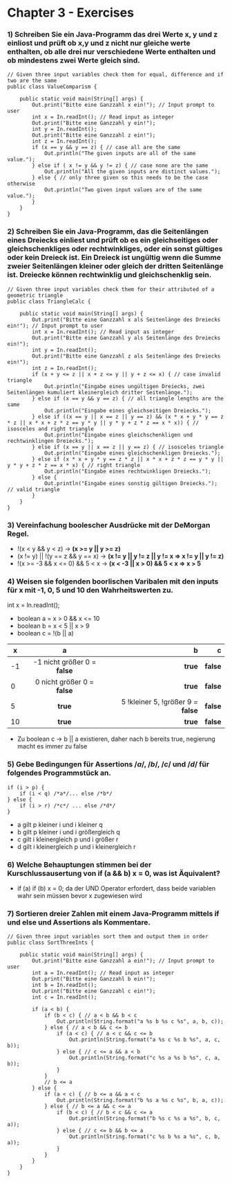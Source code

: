 # Chapter 3 - Exercises

### 1) Schreiben Sie ein Java-Programm das drei Werte x, y und z einliost und prüft ob x,y und z nicht nur gleiche werte enthalten, ob alle drei nur verschiedene Werte enthalten und ob mindestens zwei Werte gleich sind.

```
// Given three input variables check them for equal, difference and if two are the same
public class ValueComparism {

    public static void main(String[] args) {
        Out.print("Bitte eine Ganzzahl x ein!"); // Input prompt to user
        int x = In.readInt(); // Read input as integer
        Out.print("Bitte eine Ganzzahl y ein!");
        int y = In.readInt();
        Out.print("Bitte eine Ganzzahl z ein!");
        int z = In.readInt();
        if (x == y && y == z) { // case all are the same
            Out.println("The given inputs are all of the same value.");
        } else if ( x != y && y != z) { // case none are the same
            Out.println("All the given inputs are distinct values.");
        } else { // only three given so this needs to be the case otherwise
            Out.println("Two given input values are of the same value.");
        }
    }
}
```

### 2) Schreiben Sie ein Java-Programm, das die Seitenlängen eines Dreiecks einliest und prüft ob es ein gleichseitiges oder gleichschenkliges oder rechtwinkliges, oder ein sonst gültiges oder kein Dreieck ist. Ein Dreieck ist ungültig wenn die Summe zweier Seitenlängen kleiner oder gleich der dritten Seitenlänge ist. Dreiecke können rechtwinklig und gleichschenklig sein.

```
// Given three input variables check them for their attributed of a geometric triangle
public class TriangleCalc {

    public static void main(String[] args) {
        Out.print("Bitte eine Ganzzahl x als Seitenlänge des Dreiecks ein!"); // Input prompt to user
        int x = In.readInt(); // Read input as integer
        Out.print("Bitte eine Ganzzahl y als Seitenlänge des Dreiecks ein!");
        int y = In.readInt();
        Out.print("Bitte eine Ganzzahl z als Seitenlänge des Dreiecks ein!");
        int z = In.readInt();
        if (x + y <= z || x + z <= y || y + z <= x) { // case invalid triangle
            Out.println("Eingabe eines ungültigen Dreiecks, zwei Seitenlängen kumuliert kleinergleich dritter Seitenlänge.");
        } else if (x == y && y == z) { // all triangle lengths are the same
            Out.println("Eingabe eines gleichseitigen Dreiecks.");
        } else if ((x == y || x == z || y == z) && (x * x + y * y == z * z || x * x + z * z == y * y || y * y + z * z == x * x)) { // isosceles and right triangle
            Out.println("Eingabe eines gleichschenkligen und rechtwinklingen Dreiecks.");
        } else if (x == y || x == z || y == z) { // isosceles triangle
            Out.println("Eingabe eines gleichschenkligen Dreiecks.");
        } else if (x * x + y * y == z * z || x * x + z * z == y * y || y * y + z * z == x * x) { // right triangle
            Out.println("Eingabe eines rechtwinkligen Dreiecks.");
        } else {
            Out.println("Eingabe eines sonstig gültigen Dreiecks."); // valid triangle
        }
    }
}
```

### 3) Vereinfachung boolescher Ausdrücke mit der DeMorgan Regel.

- !(x < y && y < z) -> **(x >= y || y >= z)**
- (x != y) || !(y == z && y == x) -> **(x != y || y != z || y != x => x != y || y != z)**
- !(x >= -3 && x <= 0) && 5 < x  -> **(x < -3 || x > 0) && 5 < x => x > 5**

### 4) Weisen sie folgenden boorlischen Varibalen mit den inputs für x mit -1, 0, 5 und 10 den Wahrheitswerten zu.

int x = ln.readInt();
- boolean a = x > 0 && x <= 10
- boolean b = x < 5 || x > 9
- boolean c = !(b || a)

|x              | a                            | b                                      | c         |
| ------------- |:-------------:               | -----:                                 | -----:    |
| -1            | -1 nicht größer 0 = **false**|  **true**                              | **false** |
| 0             | 0 nicht größer 0 = **false** |   **true**                             | **false** |
| 5             | **true**                     |    5 !kleiner 5, !größer 9 = **false** | **false** |
| 10            | **true**                     |    **true**                            | **false** |

- Zu boolean c -> b || a existieren, daher nach b bereits true, negierung macht es immer zu false

### 5) Gebe Bedingungen für Assertions /*a*/, /*b*/, /*c*/ und /*d*/ für folgendes Programmstück an.

```
if (i > p) {
    if (i < q) /*a*/... else /*b*/
} else {
    if (i > r) /*c*/ ... else /*d*/
}
```

- a gilt p kleiner i und i kleiner q
- b gilt p kleiner i und i größergleich q
- c gilt i kleinergleich p und i größer r
- d gilt i kleinergleich p und i kleinergleich r

### 6) Welche Behauptungen stimmen bei der Kurschlussausertung von if (a && b) x = 0, was ist Äquivalent?

- if (a) if (b) x = 0; da der UND Operator erfordert, dass beide variablen wahr sein müssen bevor x zugewiesen wird

### 7) Sortieren dreier Zahlen mit einem Java-Programm mittels if und else und Assertions als Kommentare.

```
// Given three input variables sort them and output them in order
public class SortThreeInts {

    public static void main(String[] args) {
        Out.print("Bitte eine Ganzzahl a ein!"); // Input prompt to user
        int a = In.readInt(); // Read input as integer
        Out.print("Bitte eine Ganzzahl b ein!");
        int b = In.readInt();
        Out.print("Bitte eine Ganzzahl c ein!");
        int c = In.readInt();

        if (a < b) {
            if (b < c) { // a < b && b < c
                Out.println(String.format("a %s b %s c %s", a, b, c));
            } else { // a < b && c <= b
                if (a < c) { // a < c && c <= b
                    Out.println(String.format("a %s c %s b %s", a, c, b));
                } else { // c <= a && a < b
                    Out.println(String.format("c %s a %s b %s", c, a, b));
                }
            }
            // b <= a
        } else {
            if (a < c) { // b <= a && a < c
                Out.println(String.format("b %s a %s c %s", b, a, c));
            } else { // b <= a && c <= a
                if (b < c) { // b < c && c <= a
                    Out.println(String.format("b %s c %s a %s", b, c, a));
                } else { // c <= b && b <= a
                    Out.println(String.format("c %s b %s a %s", c, b, a));
                }
            }
        }
    }
}
```
